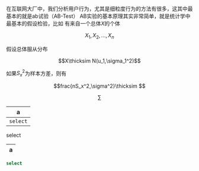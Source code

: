 
在互联网大厂中，我们分析用户行为，尤其是细粒度行为的方法有很多，这其中最基本的就是ab试验（AB-Test）
AB实验的基本原理其实非常简单，就是统计学中最基本的假设检验，比如
有来自一个总体$`X`$的个体

$$X_1, X_2, ...,X_n$$

假设总体服从分布

$$X\thicksim N(u_1,\sigma_1^2)$$

如果$`S_x^2`$为样本方差，则有

$$frac{nS_x^2,\sigma^2}\thicksim $$



$$\sum{}$$


|a|
|---|
|```select```|
select

|a|
|---|

```sql
select
```



